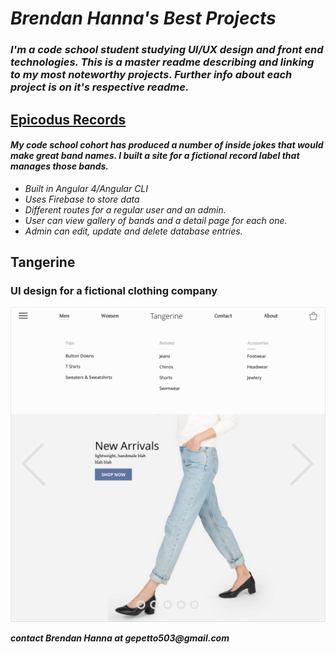 # _Brendan Hanna's Best Projects_

### _I'm a code school student studying UI/UX design and front end technologies.  This is a master readme describing and linking to my most noteworthy projects. Further info about each project is on it's respective readme._

## [Epicodus Records](https://github.com/gepetto503/epicodus-records)


#### _My code school cohort has produced a number of inside jokes that would make great band names.  I built a site for a fictional record label that manages those bands._

* _Built in Angular 4/Angular CLI_
* _Uses Firebase to store data_
* _Different routes for a regular user and an admin._
* _User can view gallery of bands and a detail page for each one._
* _Admin can edit, update and delete database entries._

## Tangerine
### UI design for a fictional clothing company

<img src="images/desktop_menu_open.png" alt="desktop size view of design">

**_contact Brendan Hanna at gepetto503@gmail.com_**
